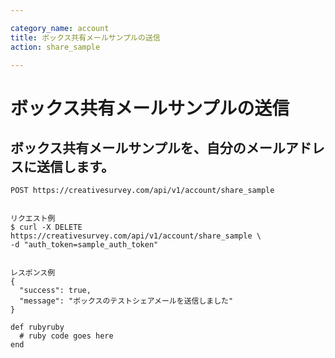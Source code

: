 ```yaml
---

category_name: account
title: ボックス共有メールサンプルの送信
action: share_sample

---
```


# ボックス共有メールサンプルの送信

## ボックス共有メールサンプルを、自分のメールアドレスに送信します。


`POST https://creativesurvey.com/api/v1/account/share_sample`

~~~

リクエスト例
$ curl -X DELETE https://creativesurvey.com/api/v1/account/share_sample \
-d "auth_token=sample_auth_token"


レスポンス例
{
  "success": true,
  "message": "ボックスのテストシェアメールを送信しました"
}

~~~


~~~
def rubyruby
  # ruby code goes here
end
~~~
